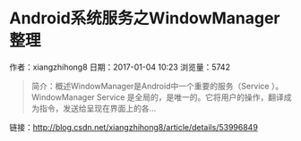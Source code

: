 # Android系统服务之WindowManager整理
作者：xiangzhihong8
日期：2017-01-04 10:23
浏览量：5742
> 简介：概述WindowManager是Android中一个重要的服务（Service ）。WindowManager Service 是全局的，是唯一的。它将用户的操作，翻译成为指令，发送给呈现在界面上的各...

 链接：http://blog.csdn.net/xiangzhihong8/article/details/53996849
